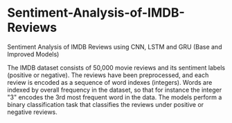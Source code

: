 # Sentiment-Analysis-of-IMDB-Reviews
Sentiment Analysis of IMDB Reviews using CNN, LSTM and GRU (Base and Improved Models)

The IMDB dataset consists of 50,000 movie reviews and its sentiment labels (positive or negative). The reviews have been preprocessed, and each review is encoded as a sequence of word indexes (integers). Words are indexed by overall frequency in the dataset, so that for instance the integer "3" encodes the 3rd most frequent word in the data. The models perform a binary classification task that classifies the reviews under positive or negative reviews. 
